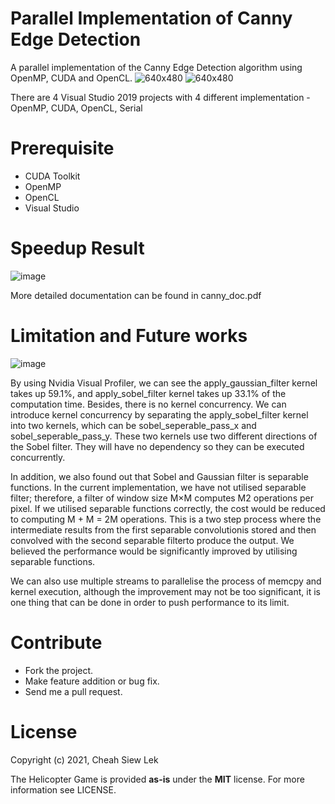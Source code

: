 # Parallel Implementation of Canny Edge Detection
A parallel implementation of the Canny Edge Detection algorithm using OpenMP, CUDA and OpenCL.
![640x480](https://user-images.githubusercontent.com/65856165/113412513-10991e80-93eb-11eb-83cc-acfc07fcbec4.jpg)
![640x480](https://user-images.githubusercontent.com/65856165/113412526-155dd280-93eb-11eb-9eda-44f9c56b0101.jpg)

There are 4 Visual Studio 2019 projects with 4 different implementation - OpenMP, CUDA, OpenCL, Serial

# Prerequisite

* CUDA Toolkit 
* OpenMP
* OpenCL
* Visual Studio


# Speedup Result
![image](https://user-images.githubusercontent.com/65856165/113412122-10e4ea00-93ea-11eb-83ab-eccb4a3f4c59.png)

More detailed documentation can be found in canny_doc.pdf

# Limitation and Future works
![image](https://user-images.githubusercontent.com/65856165/113412614-4fc76f80-93eb-11eb-8770-a4386df2fae2.png)

By using Nvidia Visual Profiler, we can see the apply_gaussian_filter kernel takes up 59.1%, and apply_sobel_filter kernel takes up 33.1% of the computation time. Besides, there is no kernel concurrency. We can introduce kernel concurrency by separating the apply_sobel_filter kernel into two kernels, which can be sobel_seperable_pass_x and sobel_seperable_pass_y. These two kernels use two different directions of the Sobel filter. They will have no dependency so they can be executed concurrently. 

In addition, we also found out that Sobel and Gaussian filter is separable functions. In the current implementation, we have not utilised separable filter; therefore, a filter of window size M×M computes M2 operations per pixel. If we utilised separable functions correctly, the cost would be reduced to computing M + M = 2M operations. This is a two step process where the intermediate results from the first separable convolutionis stored and then convolved with the second separable filterto produce the output. We believed the performance would be significantly improved by utilising separable functions.

We can also use multiple streams to parallelise the process of memcpy and kernel execution, although the improvement may not be too significant, it is one thing that can be done in order to push performance to its limit.

# Contribute
* Fork the project.
* Make feature addition or bug fix.
* Send me a pull request.

# License
Copyright (c) 2021, Cheah Siew Lek

The Helicopter Game is provided **as-is** under the **MIT** license. 
For more information see LICENSE.

